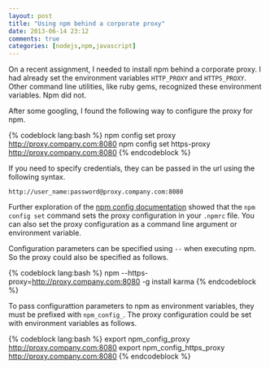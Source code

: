 ```yaml
---
layout: post
title: "Using npm behind a corporate proxy"
date: 2013-06-14 23:12
comments: true
categories: [nodejs,npm,javascript]
---
```


On a recent assignment, I needed to install npm behind a corporate proxy. I had already set the environment variables `HTTP_PROXY` and `HTTPS_PROXY`. Other command line utilities, like ruby gems, recognized these environment variables. Npm did not.

After some googling, I found the following way to configure the proxy for npm.

{% codeblock lang:bash %}
npm config set proxy http://proxy.company.com:8080
npm config set https-proxy http://proxy.company.com:8080
{% endcodeblock %}

If you need to specify credentials, they can be passed in the url using the following syntax.

`http://user_name:password@proxy.company.com:8080`

Further exploration of the [npm config documentation](https://npmjs.org/doc/config.html) showed that the `npm config set` command sets the proxy configuration in your `.npmrc` file. You can also set the proxy configuration as a command line argument or environment variable.

Configuration parameters can be specified using `--` when executing npm. So the proxy could also be specified as follows.

{% codeblock lang:bash %}
npm --https-proxy=http://proxy.company.com:8080 -g install karma
{% endcodeblock %}

 To pass configurattion parameters to npm as environment variables, they must be prefixed with `npm_config_`. The proxy configuration could be set with environment variables as follows.

{% codeblock lang:bash %}
export npm_config_proxy http://proxy.company.com:8080
export npm_config_https_proxy http://proxy.company.com:8080
{% endcodeblock %}
